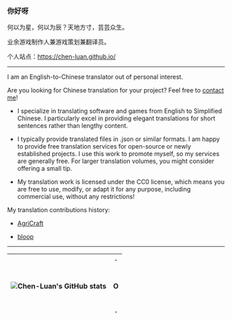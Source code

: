 <!--
这是一个个人资料仓库，其他人对此仓库的编辑操作将不受欢迎。
如果您看到了这行字，请您尽快退出编辑界面和（或）删除您的 Fork，感谢您的理解。
-->


### 你好呀

何以为星，何以为辰？天地方寸，芸芸众生。

业余游戏制作人兼游戏策划兼翻译员。

个人站点：https://chen-luan.github.io/

---

I am an English-to-Chinese translator out of personal interest.

Are you looking for Chinese translation for your project? Feel free to [contact me](http://chenluan.mikecrm.com/zzGlas5)!

- I specialize in translating software and games from English to Simplified Chinese. I particularly excel in providing elegant translations for short sentences rather than lengthy content.

- I typically provide translated files in .json or similar formats. I am happy to provide free translation services for open-source or newly established projects. I use this work to promote myself, so my services are generally free. For larger translation volumes, you might consider offering a small tip.

- My translation work is licensed under the CC0 license, which means you are free to use, modify, or adapt it for any purpose, including commercial use, without any restrictions!

My translation contributions history:

- [AgriCraft](https://github.com/AgriCraft/AgriCraft/pull/1497/files)

- [bloop](https://github.com/BloopAI/bloop/pull/1262/files)

---

| ![Chen-Luan's GitHub stats](https://github-readme-stats.vercel.app/api?username=Chen-Luan&count_private=true&theme=gruvbox&show_icons=true&show=reviews) | ·<br><br><br>O<br><br><br>· |
| --- | --- |


<!--
**Chen-Luan/Chen-Luan** is a ✨ _special_ ✨ repository because its `README.md` (this file) appears on your GitHub profile.

Here are some ideas to get you started:

- 🔭 I’m currently working on ...
- 🌱 I’m currently learning ...
- 👯 I’m looking to collaborate on ...
- 🤔 I’m looking for help with ...
- 💬 Ask me about ...
- 📫 How to reach me: ...
- 😄 Pronouns: ...
- ⚡ Fun fact: ...
-->

